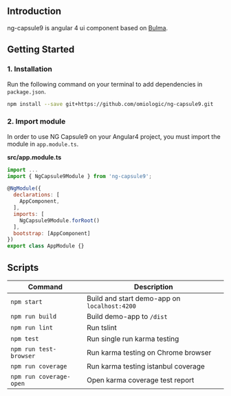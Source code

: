 ## Introduction

ng-capsule9 is angular 4 ui component based on [Bulma](https://github.com/jgthms/bulma).

## Getting Started

### 1. Installation

Run the following command on your terminal to add dependencies in
 `package.json`.

```bash
npm install --save git+https://github.com/omiologic/ng-capsule9.git
```

### 2. Import module

In order to use NG Capsule9 on your Angular4 project, you must import the module in `app.module.ts`.

**src/app.module.ts**

``` javascript
import ...
import { NgCapsule9Module } from 'ng-capsule9';

@NgModule({
  declarations: [
    AppComponent,
  ],
  imports: [
    NgCapsule9Module.forRoot()
  ],
  bootstrap: [AppComponent]
})
export class AppModule {}
```


## Scripts

| Command | Description |
| --- | --- |
| `npm start` | Build and start demo-app on `localhost:4200` |
| `npm run build` | Build demo-app to `/dist` |
| `npm run lint` | Run tslint |
| `npm test` | Run single run karma testing |
| `npm run test-browser` | Run karma testing on Chrome browser |
| `npm run coverage` | Run karma testing istanbul coverage |
| `npm run coverage-open` | Open karma coverage test report |
